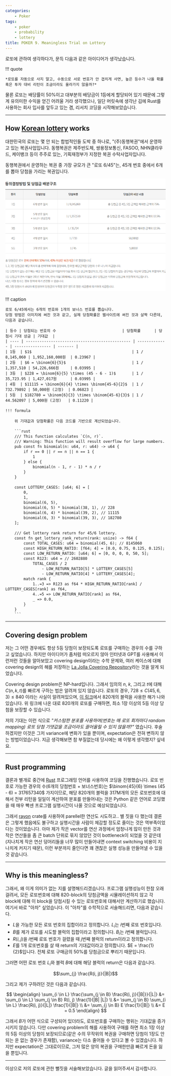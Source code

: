 ```yaml
---
categories:
    - Poker
tags:
    - poker
    - probability
    - lottery
title: POKER 9. Meaningless Trial on Lottery
---
```


로또에 관하여 생각하다가, 문득 다음과 같은 아이디어가 생각났습니다.

!!! quote

    *로또를 자동으로 사지 말고, 수동으로 서로 번호가 안 겹치게 사면, 높은 등수가 나올 확률 혹은 투자 대비 리턴이 조금이라도 올라가지 않을까?*

물론 로또는 배당률이 50%이고 대부분의 배당금이 1등에게 할당되어 있기 때문에 그렇게 유의미한 수익을 얻긴 어려울 거라 생각했으나,
일단 머릿속에 생각난 김에 Rust를 사용하는 회사 입사를 앞두고 있는 겸, 리서치 코딩을 시작해보았습니다.

<!-- more -->
---

## How [Korean lottery](https://dhlottery.co.kr/) works

대한민국의 로또는 몇 안 되는 합법적인들 도박 중 하나로, "(주)동행복권"에서 운영하고 있는 복권사업입니다.
동행복권은 제주반도체, 쌍용정보통신, FASOO, NHN클라우드, 케이뱅크 등이 주주로 있는, 기획재정부가 지정한 복권 수탁사업자입니다.

동행복권에서 운영하는 복권 중 가장 규모가 큰 "로또 6/45"는, 45개 번호 중에서 6개를 뽑아 당첨을 가리는 복권입니다.

![official_website](/assets/posts/poker/meaningless_lottery/official_website.png)

!!! caption

    로또 6/45에서는 6개의 번호와 1개의 보너스 번호를 뽑습니다.
    당첨 방법은 이미지에 써진 것과 같고, 실제 당첨확률은 웹사이트에 써진 것과 살짝 다른데, 다음과 같습니다.

    | 등수 | 당첨되는 번호의 수                             | 당첨확률      | 당첨시 기대 상금 | 기대값  |
    | ---- | ---------------------------------------------- | ------------- | ---------------- | ------- |
    | 1등  | $1$                                            | 1 / 8,145,060 | 1,952,160,000원  | 0.23967 |
    | 2등  | $6 = \binom{6}{5}$                             | 1 / 1,357,510 | 54,226,666원     | 0.03995 |
    | 3등  | $228 = \binom{6}{5} \times (45 - 6 - 1)$       | 1 / 35,723.95 | 1,427,017원      | 0.03995 |
    | 4등  | $11115 = \binom{6}{4} \times \binom{45-6}{2}$  | 1 / 732.79892 | 50,000원 (고정)  | 0.06823 |
    | 5등  | $182780 = \binom{6}{3} \times \binom{45-6}{3}$ | 1 / 44.562097 | 5,000원 (고정)   | 0.11220 |

    !!! formula

        위 기대값과 당첨확률은 다음 코드를 기반으로 계산되었습니다.

        ```rust
        /// This function calculates `C(n, r)`.
        /// Warning: This function will result overflow for large numbers.
        pub const fn binomial(n: u64, r: u64) -> u64 {
            if r == 0 || r == n || n == 1 {
                1
            } else {
                binomial(n - 1, r - 1) * n / r
            }
        }

        const LOTTERY_CASES: [u64; 6] = [
            0,
            1,
            binomial(6, 5),
            binomial(6, 5) * binomial(38, 1), // 228
            binomial(6, 4) * binomial(39, 2), // 11115
            binomial(6, 3) * binomial(39, 3), // 182780
        ];

        /// Get lottery rank return for 45/6 lottery.
        const fn get_lottery_rank_return(rank: usize) -> f64 {
            const TOTAL_CASES: u64 = binomial(45, 6); // 8145060
            const HIGH_RETURN_RATIO: [f64; 4] = [0.0, 0.75, 0.125, 0.125];
            const LOW_RETURN_RATIO: [u64; 6] = [0, 0, 0, 0, 50, 5];
            const R123: u64 = // 2602880
                TOTAL_CASES / 2
                    - LOW_RETURN_RATIO[5] * LOTTERY_CASES[5]
                    - LOW_RETURN_RATIO[4] * LOTTERY_CASES[4];
            match rank {
                1..=3 => R123 as f64 * HIGH_RETURN_RATIO[rank] / LOTTERY_CASES[rank] as f64,
                4..=5 => LOW_RETURN_RATIO[rank] as f64,
                _ => 0.0,
            }
        }
        ```

---

## Covering design problem

저는 그 어떤 경우에도 항상 5등 당첨이 보장되도록 로또를 구매하는 경우의 수를 구하고 싶었습니다.
하지만 아이디어가 좀처럼 떠오르지 않아 인터넷과 GPT를 사용해서 이런저런 것들을 알아보았고 covering design이라는 수학 문제와, 여러 케이스에 대해 covering design의 해를 저장하는 [La Jolla Covering Repository](https://www.dmgordon.org/cover/)라는 것을 알게 되었습니다.

Covering design problem은 NP-hard입니다.
그래서 임의의 $n$, $k$, 그리고 $t$에 대해 $C(n, k, t)$를 빠르게 구하는 법은 알려져 있지 않습니다.
로또의 경우, $728 \le C(45, 6, 3) \le 840$ 이라는 사실이 알려져있으며, [이 링크](https://ljcr.dmgordon.org/show_cover.php?v=45&k=6&t=3)에서 820개의 블럭을 사용한 해가 나와있습니다.
위 링크에 나온 대로 820개의 로또를 구매하면, 최소 1장 이상의 5등 이상 당첨을 보장할 수 있습니다.

저의 기대는 이런 식으로 *"커스텀한 분포를 사용하여(번호는 매 로또 회차마다 random mapping) 로또 당첨 기댓값을 조금이라도 끌어올릴 수 있지 않을까?"* 였습니다.
후술하겠지만 이것은 그저 variance에 변화가 있을 뿐이며, expectation은 전혀 변하지 않는 방법이었습니다.
지금 생각해보면 참 부질없는데 당시에는 왜 이렇게 생각했지? 싶네요.

---

## Rust programming

결론과 별개로 중간에 [Rust](https://www.rust-lang.org/) 프로그래밍 언어를 사용하여 코딩을 진행했습니다.
로또 번호로 가능한 경우의 수(6개의 당첨번호 + 보너스번호)는 $\binom{45}{6} \times (45 - 6) = 317657340$ 가지이므로,
해당 820개의 블럭을 317M개의 모든 로또번호에 대해서 전부 리턴을 일일이 계산하여 분포를 만들어내는 것은 Python 같은 언어로 코딩했을 때 매우 빡센 프로그램 실행시간이 나올 것으로 예상되었습니다.

그래서 [rayon](https://docs.rs/rayon/latest/rayon/) crate를 사용하여 parellel한 연산도 시도하고..
별 짓을 다 했는데 결론은 그렇게 했음에도 불구하고 실행시간을 사람이 체감할 정도로 줄이는 것은 역부족이었다는 것이었습니다.
아마 제가 작은 vector를 연산 과정에서 엄청나게 많이 만든 것과 작은 연산들을 좀 큰 batch 단위로 묶지 않았던 것이 bottleneck이 되었을 것 같은데
(지나치게 작은 연산 덩어리들을 너무 많이 만들어내면 context switching 비용이 지나치게 커지기 때문),
이런 부분까지 줄인다면 꽤 괜찮은 실행 성능을 만들어낼 수 있을 것 같습니다.

---

## Why is this meaningless?

그래서, 왜 이게 의미가 없는 지를 설명해드리겠습니다.
프로그램 실행성능이 한참 오래 걸려서, 모든 로또번호에 대해 820-block의 당첨금액을 시뮬레이션하지 않고 각 block에 대해 이 block을 당첨시킬 수 있는 로또번호에 대해서만 계산하기로 했습니다.
여기서 바로 "아차" 싶었습니다.
이 "아차"를 수학적으로 서술해드리면, 다음과 같습니다.

- $L$을 가능한 모든 로또 번호의 집합이라고 정의합니다. $L_i$는 $i$번째 로또 번호입니다.
- $B$를 제가 로또를 시도할 블럭의 집합이라고 정의합니다. $B_i$는 $i$번째 블럭입니다.
- $R(i, j)$을 $i$번째 로또 번호가 걸렸을 때 $j$번째 블럭의 return이라고 정의합니다.
- $E$를 1개 로또번호를 살 때 return의 기대값이라고 정의합니다. $E = \frac{1}{2}$입니다. 전체 로또 구매금의 50%를 당첨금으로 뿌리기 때문입니다.

그러면 어떤 로또 번호 $L_i$와 블럭 $B$에 대해 해당 블럭의 return은 다음과 같습니다.

$$\sum_{j} \frac{R(i, j)}{|B|}$$

그리고 제가 구하려던 것은 다음과 같습니다.

$$
\begin{align}
\sum_{i \in L} \frac{\sum_{j \in B} \frac{R(i, j)}{|B|}}{|L|}
&= \sum_{i \in L} \sum_{j \in B} R(i, j) \frac{1}{|B| |L|} \\
&= \sum_{j \in B} \sum_{i \in L} \frac{R(i, j)}{|L|} \frac{1}{|B|} \\
&= \sum_{j \in B} E \frac{1}{|B|} \\
&= E = 0.5
\end{align}
$$

그래서 $B$가 어떤 식으로 구성되어 있더라도, 로또번호를 구매하는 행위는 기대값을 증가시키지 않습니다.
다만 covering problem의 해를 사용하여 구매를 하면 최소 1장 이상의 5등 이상의 당첨이 보장되므로(같은 수의 무작위의 복권을 구매하면 당첨이 1장도 안 되는 운 없는 경우가 존재함), variance는 다소 줄어들 수 있다고 볼 수 있겠습니다.
하지만 expectation은 그대로이므로, 그저 많은 양의 복권을 구매한만큼 빠르게 돈을 잃을 뿐입니다.

---

이상으로 저의 로또에 관한 뻘짓을 서술해보았습니다.
글을 읽어주셔서 감사합니다.
